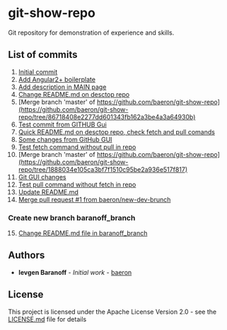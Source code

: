 # git-show-repo
Git repository for demonstration of experience and skills.

## List of commits
1. [Initial commit](https://github.com/baeron/git-show-repo/tree/1225db0adeddaa57dfcb2f568c51b092b54badf9)
2. [Add Angular2+ boilerplate](https://github.com/baeron/git-show-repo/tree/bab528281b4757e43519c4db8f39d11e5580e276)
3. [Add description in MAIN page](https://github.com/baeron/git-show-repo/tree/aaa99077554200313c8fabdfaa0a5ff3180341c4)
4. [Change README.md on desctop repo](https://github.com/baeron/git-show-repo/tree/750437a78f0f804135af9d4a47d46a68a9caf552)
5. [Merge branch 'master' of https://github.com/baeron/git-show-repo](https://github.com/baeron/git-show-repo/tree/86718408e2277dd601343fb162a3be4a3a64930b)
6. [Test commit from GITHUB Gui](https://github.com/baeron/git-show-repo/tree/ef7cfbb1bdd88105ee69f5980ce273ad9946c8dd)
7. [Quick README.md on desctop repo, check fetch and pull comands](https://github.com/baeron/git-show-repo/tree/1474f9acae785e75b657fafad05a00a67f7e274d)
8. [Some changes from GitHub GUI](https://github.com/baeron/git-show-repo/tree/97e3eb1170319807dfefe07bb5b15b46cc3df99f)
9. [Test fetch command without pull in repo](https://github.com/baeron/git-show-repo/tree/942d192df494146123533d86e287f8ccdec6c7af)
10. [Merge branch 'master' of https://github.com/baeron/git-show-repo](https://github.com/baeron/git-show-repo/tree/1888034e105ca3bf7f1510c95be2a936e517f817)
11. [Git GUI changes](https://github.com/baeron/git-show-repo/tree/a3350702902ce90a820796d6db232b61090e568f)
12. [Test pull command without fetch in repo](https://github.com/baeron/git-show-repo/tree/91d7a9a7a61e432ae601a4bbe69ae0db8c99a735)
13. [Update README.md](https://github.com/baeron/git-show-repo/tree/b1c8a886786f786449f6af4e0ae2280d81fdc570)
14. [Merge pull request #1 from baeron/new-dev-brunch](https://github.com/baeron/git-show-repo/tree/0efbf7f244a3c0d1f04f930780dab18ea8643600)
### Create new branch **baranoff_branch**
15. [Change README.md file in baranoff_branch](https://)

## Authors

* **Ievgen Baranoff** - *Initial work* - [baeron](https://github.com/baeron)

## License

This project is licensed under the Apache License Version 2.0 - see the [LICENSE.md](https://github.com/baeron/git-show-repo/blob/master/LICENSE) file for details
